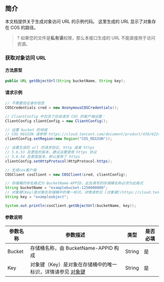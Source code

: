 ## 简介

本文档提供关于生成对象访问 URL 的示例代码。
这里生成的 URL 显示了对象存在 COS 的路径。

>? 如果您的文件是**私有读**权限，那么本接口生成的 URL 不能直接用于访问资源。
>

### 获取对象访问 URL

#### 方法原型

```java
public URL getObjectUrl(String bucketName, String key);
```

#### 请求示例

```java
// 不需要验证身份信息
COSCredentials cred = new AnonymousCOSCredentials();

// ClientConfig 中包含了后续请求 COS 的客户端设置：
ClientConfig clientConfig = new ClientConfig();

// 设置 bucket 的地域
// COS_REGION 请参照 https://cloud.tencent.com/document/product/436/6224
clientConfig.setRegion(new Region("COS_REGION"));

// 设置生成的 url 的请求协议, http 或者 https
// 5.6.53 及更低的版本，建议设置使用 https 协议
// 5.6.54 及更高版本，默认使用了 https
clientConfig.setHttpProtocol(HttpProtocol.https);

// 生成cos客户端
COSClient cosClient = new COSClient(cred, clientConfig);

// 存储桶的命名格式为 BucketName-APPID，此处填写的存储桶名称必须为此格式
String bucketName = "examplebucket-1250000000";
// 对象键(Key)是对象在存储桶中的唯一标识。详情请参见 [对象键](https://cloud.tencent.com/document/product/436/13324)
String key = "exampleobject";

System.out.println(cosClient.getObjectUrl(bucketName, key));
```

#### 参数说明

| 参数名称   | 参数描述         |类型       | 是否必填         | 
| --------- | -------------- |---------- | ----------- |
| Bucket    | 存储桶名称，由 BucketName-APPID 构成 |  String |  是 | 
| Key       | 对象键（Key）是对象在存储桶中的唯一标识，详情请参见 [对象键](https://cloud.tencent.com/document/product/436/13324#.E5.AF.B9.E8.B1.A1.E9.94.AE) | String | 是 | 
